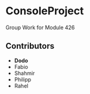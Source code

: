 # ConsoleProject
Group Work for Module 426

## Contributors
- **Dodo**
- Fabio
- Shahmir
- Philipp
- Rahel

